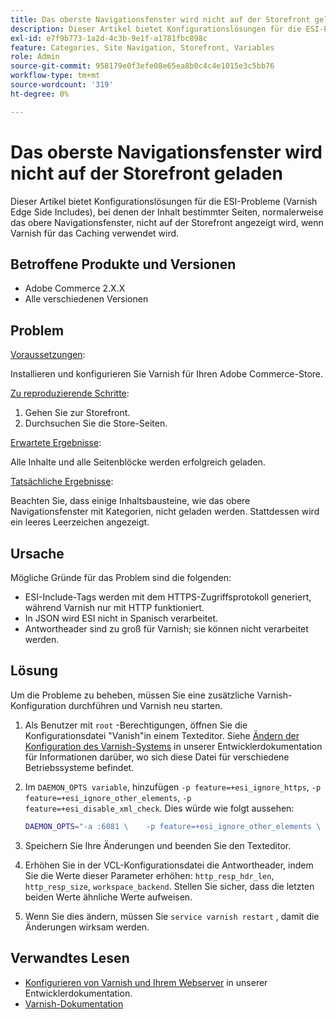 ```yaml
---
title: Das oberste Navigationsfenster wird nicht auf der Storefront geladen
description: Dieser Artikel bietet Konfigurationslösungen für die ESI-Probleme (Varnish Edge Side Includes), bei denen der Inhalt bestimmter Seiten, normalerweise das obere Navigationsfenster, nicht auf der Storefront angezeigt wird, wenn Varnish für das Caching verwendet wird.
exl-id: e7f9b773-1a2d-4c3b-9e1f-a1781fbc898c
feature: Categories, Site Navigation, Storefront, Variables
role: Admin
source-git-commit: 958179e0f3efe08e65ea8b0c4c4e1015e3c5bb76
workflow-type: tm+mt
source-wordcount: '319'
ht-degree: 0%

---
```


# Das oberste Navigationsfenster wird nicht auf der Storefront geladen

Dieser Artikel bietet Konfigurationslösungen für die ESI-Probleme (Varnish Edge Side Includes), bei denen der Inhalt bestimmter Seiten, normalerweise das obere Navigationsfenster, nicht auf der Storefront angezeigt wird, wenn Varnish für das Caching verwendet wird.

## Betroffene Produkte und Versionen

* Adobe Commerce 2.X.X
* Alle verschiedenen Versionen

## Problem

<u>Voraussetzungen</u>:

Installieren und konfigurieren Sie Varnish für Ihren Adobe Commerce-Store.

<u>Zu reproduzierende Schritte</u>:

1. Gehen Sie zur Storefront.
1. Durchsuchen Sie die Store-Seiten.

<u>Erwartete Ergebnisse</u>:

Alle Inhalte und alle Seitenblöcke werden erfolgreich geladen.

<u>Tatsächliche Ergebnisse</u>:

Beachten Sie, dass einige Inhaltsbausteine, wie das obere Navigationsfenster mit Kategorien, nicht geladen werden. Stattdessen wird ein leeres Leerzeichen angezeigt.

## Ursache

Mögliche Gründe für das Problem sind die folgenden:

* ESI-Include-Tags werden mit dem HTTPS-Zugriffsprotokoll generiert, während Varnish nur mit HTTP funktioniert.
* In JSON wird ESI nicht in Spanisch verarbeitet.
* Antwortheader sind zu groß für Varnish; sie können nicht verarbeitet werden.

## Lösung

Um die Probleme zu beheben, müssen Sie eine zusätzliche Varnish-Konfiguration durchführen und Varnish neu starten.

1. Als Benutzer mit `root` -Berechtigungen, öffnen Sie die Konfigurationsdatei &quot;Vanish&quot;in einem Texteditor. Siehe [Ändern der Konfiguration des Varnish-Systems](https://devdocs.magento.com/guides/v2.3/config-guide/varnish/config-varnish-configure.html#config-varnish-config-sysvcl) in unserer Entwicklerdokumentation für Informationen darüber, wo sich diese Datei für verschiedene Betriebssysteme befindet.
1. Im `DAEMON_OPTS variable`, hinzufügen `-p feature=+esi_ignore_https`, `-p  feature=+esi_ignore_other_elements`, `-p  feature=+esi_disable_xml_check`. Dies würde wie folgt aussehen:

   ```bash
   DAEMON_OPTS="-a :6081 \    -p feature=+esi_ignore_other_elements \    -p feature=+esi_disable_xml_check \    -p feature=+esi_ignore_https \    -T localhost:6082 \    -f /etc/varnish/default.vcl \    -S /etc/varnish/secret \    -s malloc,256m"
   ```

1. Speichern Sie Ihre Änderungen und beenden Sie den Texteditor.
1. Erhöhen Sie in der VCL-Konfigurationsdatei die Antwortheader, indem Sie die Werte dieser Parameter erhöhen: `http_resp_hdr_len`, `http_resp_size`, `workspace_backend`. Stellen Sie sicher, dass die letzten beiden Werte ähnliche Werte aufweisen.
1. Wenn Sie dies ändern, müssen Sie `service varnish restart` , damit die Änderungen wirksam werden.

## Verwandtes Lesen

* [Konfigurieren von Varnish und Ihrem Webserver](https://devdocs.magento.com/guides/v2.3/config-guide/varnish/config-varnish-configure.html#config-varnish-config-sysvcl) in unserer Entwicklerdokumentation.
* [Varnish-Dokumentation](https://varnish-cache.org/docs/5.1/reference/index.html)
